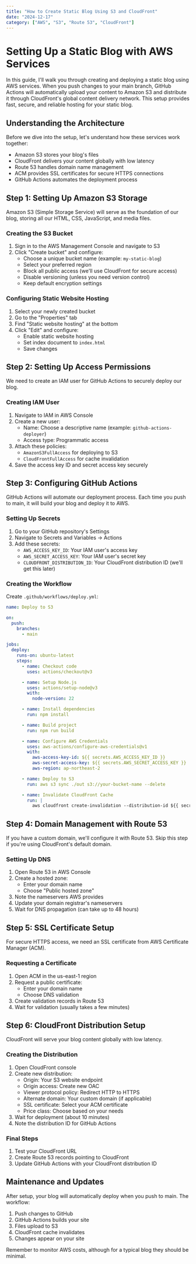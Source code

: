 ```yaml
---
title: "How to Create Static Blog Using S3 and CloudFront"
date: "2024-12-17"
category: ["AWS", "S3", "Route 53", "CloudFront"]
---
```


# Setting Up a Static Blog with AWS Services

In this guide, I'll walk you through creating and deploying a static blog using AWS services. When you push changes to your main branch, GitHub Actions will automatically upload your content to Amazon S3 and distribute it through CloudFront's global content delivery network. This setup provides fast, secure, and reliable hosting for your static blog.

## Understanding the Architecture

Before we dive into the setup, let's understand how these services work together:
- Amazon S3 stores your blog's files
- CloudFront delivers your content globally with low latency
- Route 53 handles domain name management
- ACM provides SSL certificates for secure HTTPS connections
- GitHub Actions automates the deployment process

## Step 1: Setting Up Amazon S3 Storage

Amazon S3 (Simple Storage Service) will serve as the foundation of our blog, storing all our HTML, CSS, JavaScript, and media files.

### Creating the S3 Bucket
1. Sign in to the AWS Management Console and navigate to S3
2. Click "Create bucket" and configure:
   - Choose a unique bucket name (example: `my-static-blog`)
   - Select your preferred region
   - Block all public access (we'll use CloudFront for secure access)
   - Disable versioning (unless you need version control)
   - Keep default encryption settings

### Configuring Static Website Hosting
1. Select your newly created bucket
2. Go to the "Properties" tab
3. Find "Static website hosting" at the bottom
4. Click "Edit" and configure:
   - Enable static website hosting
   - Set index document to `index.html`
   - Save changes

## Step 2: Setting Up Access Permissions

We need to create an IAM user for GitHub Actions to securely deploy our blog.

### Creating IAM User
1. Navigate to IAM in AWS Console
2. Create a new user:
   - Name: Choose a descriptive name (example: `github-actions-deployer`)
   - Access type: Programmatic access
3. Attach these policies:
   - `AmazonS3FullAccess` for deploying to S3
   - `CloudFrontFullAccess` for cache invalidation
4. Save the access key ID and secret access key securely

## Step 3: Configuring GitHub Actions

GitHub Actions will automate our deployment process. Each time you push to main, it will build your blog and deploy it to AWS.

### Setting Up Secrets
1. Go to your GitHub repository's Settings
2. Navigate to Secrets and Variables → Actions
3. Add these secrets:
   - `AWS_ACCESS_KEY_ID`: Your IAM user's access key
   - `AWS_SECRET_ACCESS_KEY`: Your IAM user's secret key
   - `CLOUDFRONT_DISTRIBUTION_ID`: Your CloudFront distribution ID (we'll get this later)

### Creating the Workflow
Create `.github/workflows/deploy.yml`:

```yaml
name: Deploy to S3

on:
  push:
    branches:
      - main

jobs:
  deploy:
    runs-on: ubuntu-latest
    steps:
      - name: Checkout code
        uses: actions/checkout@v3

      - name: Setup Node.js
        uses: actions/setup-node@v3
        with:
          node-version: 22

      - name: Install dependencies
        run: npm install

      - name: Build project
        run: npm run build

      - name: Configure AWS Credentials
        uses: aws-actions/configure-aws-credentials@v1
        with:
          aws-access-key-id: ${{ secrets.AWS_ACCESS_KEY_ID }}
          aws-secret-access-key: ${{ secrets.AWS_SECRET_ACCESS_KEY }}
          aws-region: ap-northeast-2

      - name: Deploy to S3
        run: aws s3 sync ./out s3://your-bucket-name --delete

      - name: Invalidate CloudFront Cache
        run: |
          aws cloudfront create-invalidation --distribution-id ${{ secrets.CLOUDFRONT_DISTRIBUTION_ID }} --paths "/*"
```

## Step 4: Domain Management with Route 53

If you have a custom domain, we'll configure it with Route 53. Skip this step if you're using CloudFront's default domain.

### Setting Up DNS
1. Open Route 53 in AWS Console
2. Create a hosted zone:
   - Enter your domain name
   - Choose "Public hosted zone"
3. Note the nameservers AWS provides
4. Update your domain registrar's nameservers
5. Wait for DNS propagation (can take up to 48 hours)

## Step 5: SSL Certificate Setup

For secure HTTPS access, we need an SSL certificate from AWS Certificate Manager (ACM).

### Requesting a Certificate
1. Open ACM in the us-east-1 region
2. Request a public certificate:
   - Enter your domain name
   - Choose DNS validation
3. Create validation records in Route 53
4. Wait for validation (usually takes a few minutes)

## Step 6: CloudFront Distribution Setup

CloudFront will serve your blog content globally with low latency.

### Creating the Distribution
1. Open CloudFront console
2. Create new distribution:
   - Origin: Your S3 website endpoint
   - Origin access: Create new OAC
   - Viewer protocol policy: Redirect HTTP to HTTPS
   - Alternate domain: Your custom domain (if applicable)
   - SSL certificate: Select your ACM certificate
   - Price class: Choose based on your needs
3. Wait for deployment (about 10 minutes)
4. Note the distribution ID for GitHub Actions

### Final Steps
1. Test your CloudFront URL
2. Create Route 53 records pointing to CloudFront
3. Update GitHub Actions with your CloudFront distribution ID

## Maintenance and Updates

After setup, your blog will automatically deploy when you push to main. The workflow:
1. Push changes to GitHub
2. GitHub Actions builds your site
3. Files upload to S3
4. CloudFront cache invalidates
5. Changes appear on your site

Remember to monitor AWS costs, although for a typical blog they should be minimal.